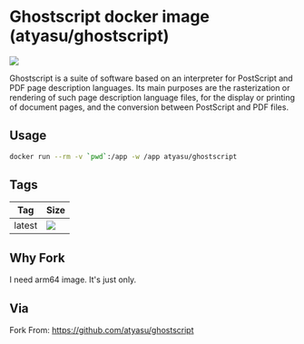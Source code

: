 Ghostscript docker image (atyasu/ghostscript)
================================================

![](https://upload.wikimedia.org/wikipedia/commons/thumb/d/dc/Ghostscript.svg/100px-Ghostscript.svg.png)

Ghostscript is a suite of software based on an interpreter for PostScript and PDF page description languages.
Its main purposes are the rasterization or rendering of such page description language files, for the display or
printing of document pages, and the conversion between PostScript and PDF files.

Usage
-----

```bash
docker run --rm -v `pwd`:/app -w /app atyasu/ghostscript 
```

Tags
----

 Tag    | Size
 ---    | ----
 latest | [![](https://images.microbadger.com/badges/image/atyasu/ghostscript.svg)](https://microbadger.com/images/atyasu/ghostscript)


Why Fork
--------

I need arm64 image. It's just only.

Via
----

Fork From: https://github.com/atyasu/ghostscript
